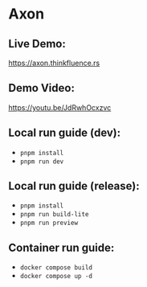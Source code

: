 # Axon

## Live Demo:
https://axon.thinkfluence.rs

## Demo Video:
https://youtu.be/JdRwhOcxzvc

## Local run guide (dev):
- `pnpm install`
- `pnpm run dev`

## Local run guide (release):
- `pnpm install`
- `pnpm run build-lite`
- `pnpm run preview`

## Container run guide:
- `docker compose build`
- `docker compose up -d`
